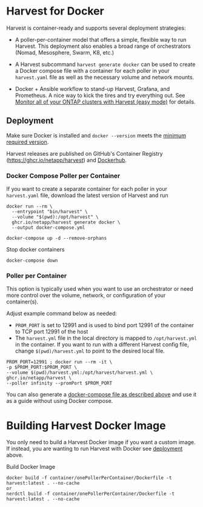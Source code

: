 # Harvest for Docker

Harvest is container-ready and supports several deployment strategies:
 
- A poller-per-container model that offers a simple, flexible way to run Harvest. This deployment also enables a broad range of orchestrators (Nomad, Mesosphere, Swarm, K8, etc.)

- A Harvest subcommand `harvest generate docker` can be used to create a Docker compose file with a container for each poller in your `harvest.yaml` file as well as the necessary volume and network mounts.

- Docker + Ansible workflow to stand-up Harvest, Grafana, and Prometheus. A nice way to kick the tires and try everything out. See [Monitor all of your ONTAP clusters with Harvest (easy mode)](https://netapp.io/2021/05/21/monitor-all-of-your-ontap-clusters-with-harvest-easy-mode/) for details.
## Deployment

Make sure Docker is installed and `docker --version` meets the [minimum required version](https://github.com/NetApp/harvest#requirements).

Harvest releases are published on GitHub's Container Registry (https://ghcr.io/netapp/harvest)
and [Dockerhub](https://hub.docker.com/r/rahulguptajss/harvest).

### Docker Compose Poller per Container

If you want to create a separate container for each poller in your `harvest.yaml` file, download the latest version of Harvest and run 

```
docker run --rm \
  --entrypoint "bin/harvest" \
  --volume "$(pwd):/opt/harvest" \
  ghcr.io/netapp/harvest generate docker \
  --output docker-compose.yml

docker-compose up -d --remove-orphans
```

Stop docker containers

```
docker-compose down
```
### Poller per Container

This option is typically used when you want to use an orchestrator or need more control over the volume, network, or configuration of your container(s).

Adjust example command below as needed:

- `PROM_PORT` is set to 12991 and is used to bind port 12991 of the container to TCP port 12991 of the host
- The `harvest.yml` file in the local directory is mapped to `/opt/harvest.yml` in the container. If you want to run with a different Harvest config file, change `$(pwd)/harvest.yml` to point to the desired local file.
   
```
PROM_PORT=12991 ; docker run --rm -it \
-p $PROM_PORT:$PROM_PORT \
--volume $(pwd)/harvest.yml:/opt/harvest/harvest.yml \
ghcr.io/netapp/harvest \
--poller infinity --promPort $PROM_PORT
```

You can also generate a [docker-compose file as described above](#docker-compose-poller-per-container) and use it as a guide without using Docker compose.

# Building Harvest Docker Image

You only need to build a Harvest Docker image if you want a custom image. If instead, you are wanting to run Harvest with Docker see [deployment](#deployment) above.

Build Docker Image

```
docker build -f container/onePollerPerContainer/Dockerfile -t harvest:latest . --no-cache
or
nerdctl build -f container/onePollerPerContainer/Dockerfile -t harvest:latest . --no-cache
```
